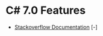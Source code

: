 # C# 7.0 Features

* [Stackoverflow Documentation](https://stackoverflow.com/documentation/c%23/1936/c-sharp-7-0-features#t=20170816210730145879) [-]